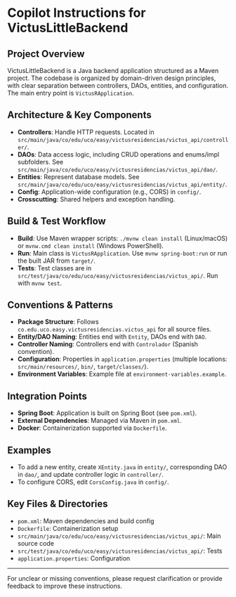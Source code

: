 # Copilot Instructions for VictusLittleBackend

## Project Overview
VictusLittleBackend is a Java backend application structured as a Maven project. The codebase is organized by domain-driven design principles, with clear separation between controllers, DAOs, entities, and configuration. The main entry point is `VictusRApplication`.

## Architecture & Key Components
- **Controllers**: Handle HTTP requests. Located in `src/main/java/co/edu/uco/easy/victusresidencias/victus_api/controller/`.
- **DAOs**: Data access logic, including CRUD operations and enums/impl subfolders. See `src/main/java/co/edu/uco/easy/victusresidencias/victus_api/dao/`.
- **Entities**: Represent database models. See `src/main/java/co/edu/uco/easy/victusresidencias/victus_api/entity/`.
- **Config**: Application-wide configuration (e.g., CORS) in `config/`.
- **Crosscutting**: Shared helpers and exception handling.

## Build & Test Workflow
- **Build**: Use Maven wrapper scripts: `./mvnw clean install` (Linux/macOS) or `mvnw.cmd clean install` (Windows PowerShell).
- **Run**: Main class is `VictusRApplication`. Use `mvnw spring-boot:run` or run the built JAR from `target/`.
- **Tests**: Test classes are in `src/test/java/co/edu/uco/easy/victusresidencias/victus_api/`. Run with `mvnw test`.

## Conventions & Patterns
- **Package Structure**: Follows `co.edu.uco.easy.victusresidencias.victus_api` for all source files.
- **Entity/DAO Naming**: Entities end with `Entity`, DAOs end with `DAO`.
- **Controller Naming**: Controllers end with `Controlador` (Spanish convention).
- **Configuration**: Properties in `application.properties` (multiple locations: `src/main/resources/`, `bin/`, `target/classes/`).
- **Environment Variables**: Example file at `environment-variables.example`.

## Integration Points
- **Spring Boot**: Application is built on Spring Boot (see `pom.xml`).
- **External Dependencies**: Managed via Maven in `pom.xml`.
- **Docker**: Containerization supported via `Dockerfile`.

## Examples
- To add a new entity, create `XEntity.java` in `entity/`, corresponding DAO in `dao/`, and update controller logic in `controller/`.
- To configure CORS, edit `CorsConfig.java` in `config/`.

## Key Files & Directories
- `pom.xml`: Maven dependencies and build config
- `Dockerfile`: Containerization setup
- `src/main/java/co/edu/uco/easy/victusresidencias/victus_api/`: Main source code
- `src/test/java/co/edu/uco/easy/victusresidencias/victus_api/`: Tests
- `application.properties`: Configuration

---
For unclear or missing conventions, please request clarification or provide feedback to improve these instructions.
